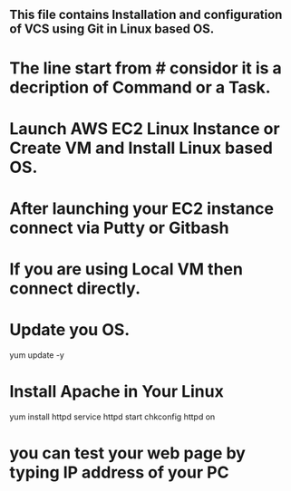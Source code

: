 ## This file contains Installation and configuration of VCS using Git in Linux based OS.
# The line start from # considor it is a decription of Command or a Task.

# Launch AWS EC2 Linux Instance or Create VM and Install Linux based OS.

# After launching your EC2 instance connect via Putty or Gitbash
# If you are using Local VM then connect directly.

# Update you OS.

yum update -y

# Install Apache in Your Linux 

yum install httpd
service httpd start
chkconfig httpd on

# you can test your web page by typing IP address of your PC
